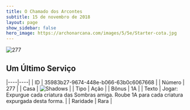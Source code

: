 ```yaml
---
title: O Chamado dos Arcontes
subtitle: 15 de novembro de 2018
layout: page
show_sidebar: false
hero_image: https://archonarcana.com/images/5/5e/Starter-cota.jpg
---
```


![277](https://cdn.keyforgegame.com/media/card_front/pt/341_277_HGVF3P4J7PVJ_pt.png)

## Um Último Serviço

|----|----|
| ID | 35983b27-9674-448e-b066-63b0c6067668 |
| Número | 277 |
| Casa | ![Shadows](https://archonarcana.com/images/thumb/e/ee/Shadows.png/22px-Shadows.png "Sombras") |
| Tipo | Ação |
| Bônus | 1A |
| Texto | Jogar: Expurgue cada criatura das Sombras amiga. Roube 1A para cada criatura expurgada desta forma. |
| Raridade | Rara |
